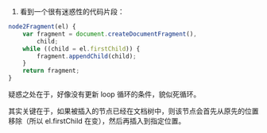 1. 看到一个很有迷惑性的代码片段：

```js
node2Fragment(el) {
    var fragment = document.createDocumentFragment(),
        child;
    while ((child = el.firstChild)) {
        fragment.appendChild(child);
    }
    return fragment;
}
```

疑惑之处在于，好像没有更新 loop 循环的条件，貌似死循环。

其实关键在于，如果被插入的节点已经在文档树中，则该节点会首先从原先的位置移除（所以 el.firstChild 在变），然后再插入到指定位置。
